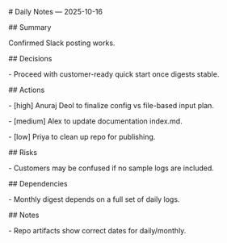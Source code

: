 ﻿\# Daily Notes — 2025-10-16



\## Summary

Confirmed Slack posting works.



\## Decisions

\- Proceed with customer-ready quick start once digests stable.



\## Actions

\- \[high] Anuraj Deol to finalize config vs file-based input plan.

\- \[medium] Alex to update documentation index.md.

\- \[low] Priya to clean up repo for publishing.



\## Risks

\- Customers may be confused if no sample logs are included.



\## Dependencies

\- Monthly digest depends on a full set of daily logs.



\## Notes

\- Repo artifacts show correct dates for daily/monthly.



